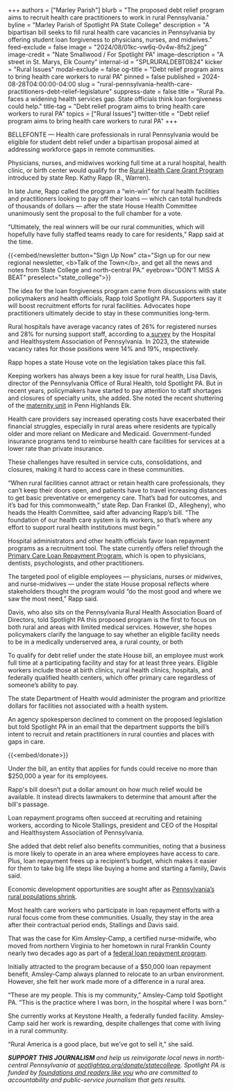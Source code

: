 +++
authors = ["Marley Parish"]
blurb = "The proposed debt relief program aims to recruit health care practitioners to work in rural Pennsylvania."
byline = "Marley Parish of Spotlight PA State College"
description = "A bipartisan bill seeks to fill rural health care vacancies in Pennsylvania by offering student loan forgiveness to physicians, nurses, and midwives."
feed-exclude = false
image = "2024/08/01kc-vw6q-0v4w-8fs2.jpeg"
image-credit = "Nate Smallwood / For Spotlight PA"
image-description = "A street in St. Marys, Elk County"
internal-id = "SPLRURALDEBT0824"
kicker = "Rural Issues"
modal-exclude = false
og-title = "Debt relief program aims to bring health care workers to rural PA"
pinned = false
published = 2024-08-28T04:00:00-04:00
slug = "rural-pennsylvania-health-care-practitioners-debt-relief-legislature"
suppress-date = false
title = "Rural Pa. faces a widening health services gap. State officials think loan forgiveness could help."
title-tag = "Debt relief program aims to bring health care workers to rural PA"
topics = ["Rural Issues"]
twitter-title = "Debt relief program aims to bring health care workers to rural PA"
+++

BELLEFONTE — Health care professionals in rural Pennsylvania would be eligible for student debt relief under a bipartisan proposal aimed at addressing workforce gaps in remote communities.

Physicians, nurses, and midwives working full time at a rural hospital, health clinic, or birth center would qualify for the <a href="https://www.legis.state.pa.us/cfdocs/billInfo/billInfo.cfm?sYear=2023&amp;sInd=0&amp;body=H&amp;type=B&amp;bn=2382">Rural Health Care Grant Program</a> introduced by state Rep. Kathy Rapp (R., Warren).

In late June, Rapp called the program a “win-win” for rural health facilities and practitioners looking to pay off their loans — which can total hundreds of thousands of dollars — after the state House Health Committee unanimously sent the proposal to the full chamber for a vote.

“Ultimately, the real winners will be our rural communities, which will hopefully have fully staffed teams ready to care for residents,” Rapp said at the time.

{{<embed/newsletter button="Sign Up Now" cta="Sign up for our new regional newsletter, &lt;b&gt;Talk of the Town&lt;/b&gt;, and get all the news and notes from State College and north-central PA." eyebrow="DON&#39;T MISS A BEAT" preselect="state_college">}}

The idea for the loan forgiveness program came from discussions with state policymakers and health officials, Rapp told Spotlight PA. Supporters say it will boost recruitment efforts for rural facilities. Advocates hope practitioners ultimately decide to stay in these communities long-term.

Rural hospitals have average vacancy rates of 26% for registered nurses and 28% for nursing support staff, according to a<a href="https://haponlinecontent.azureedge.net/resourcelibrary/hospital-workforce-survey-january2024.pdf"> survey</a> by the Hospital and Healthsystem Association of Pennsylvania. In 2023, the statewide vacancy rates for those positions were 14% and 19%, respectively.

Rapp hopes a state House vote on the legislation takes place this fall.

Keeping workers has always been a key issue for rural health, Lisa Davis, director of the Pennsylvania Office of Rural Health, told Spotlight PA. But in recent years, policymakers have started to pay attention to staff shortages and closures of specialty units, she added. She noted the recent shuttering of the <a href="https://www.spotlightpa.org/statecollege/2024/05/pennsylvania-elk-county-penn-highlands-dubois-st-marys-rural-labor-delivery-maternity-care/">maternity unit</a> in Penn Highlands Elk.

Health care providers say increased operating costs have exacerbated their financial struggles, especially in rural areas where residents are typically older and more reliant on Medicare and Medicaid. Government-funded insurance programs tend to reimburse health care facilities for services at a lower rate than private insurance.

These challenges have resulted in service cuts, consolidations, and closures, making it hard to access care in these communities.

“When rural facilities cannot attract or retain health care professionals, they can’t keep their doors open, and patients have to travel increasing distances to get basic preventative or emergency care. That’s bad for outcomes, and it’s bad for this commonwealth,” state Rep. Dan Frankel (D., Allegheny), who heads the Health Committee, said after advancing Rapp’s bill. “The foundation of our health care system is its workers, so that’s where any effort to support rural health institutions must begin.”

Hospital administrators and other health officials favor loan repayment programs as a recruitment tool. The state currently offers relief through the <a href="https://www.health.pa.gov/topics/programs/Primary%20Care/Pages/Loan-Repayment.aspx">Primary Care Loan Repayment Program</a>, which is open to physicians, dentists, psychologists, and other practitioners.

The targeted pool of eligible employees — physicians, nurses or midwives, and nurse-midwives — under the state House proposal reflects where stakeholders thought the program would “do the most good and where we saw the most need,” Rapp said.

Davis, who also sits on the Pennsylvania Rural Health Association Board of Directors, told Spotlight PA this proposed program is the first to focus on both rural and areas with limited medical services. However, she hopes policymakers clarify the language to say whether an eligible facility needs to be in a medically underserved area, a rural county, or both

To qualify for debt relief under the state House bill, an employee must work full time at a participating facility and stay for at least three years. Eligible workers include those at birth clinics, rural health clinics, hospitals, and federally qualified health centers, which offer primary care regardless of someone’s ability to pay.

The state Department of Health would administer the program and prioritize dollars for facilities not associated with a health system.

An agency spokesperson declined to comment on the proposed legislation but told Spotlight PA in an email that the department supports the bill’s intent to recruit and retain practitioners in rural counties and places with gaps in care.

{{<embed/donate>}}

Under the bill, an entity that applies for funds could receive no more than $250,000 a year for its employees.

Rapp&#39;s bill doesn’t put a dollar amount on how much relief would be available. It instead directs lawmakers to determine that amount after the bill&#39;s passage.

Loan repayment programs often succeed at recruiting and retaining workers, according to Nicole Stallings, president and CEO of the Hospital and Healthsystem Association of Pennsylvania.

She added that debt relief also benefits communities, noting that a business is more likely to operate in an area where employees have access to care. Plus, loan repayment frees up a recipient’s budget, which makes it easier for them to take big life steps like buying a home and starting a family, Davis said.

Economic development opportunities are sought after as <a href="https://www.spotlightpa.org/statecollege/2024/07/rural-pennsylvania-population-decline-legislature-jobs-health-care-housing/">Pennsylvania’s rural populations shrink</a>.

Most health care workers who participate in loan repayment efforts with a rural focus come from these communities. Usually, they stay in the area after their contractual period ends, Stallings and Davis said.

That was the case for Kim Amsley-Camp, a certified nurse-midwife, who moved from northern Virginia to her hometown in rural Franklin County nearly two decades ago as part of a <a href="https://nhsc.hrsa.gov/loan-repayment/nhsc-loan-repayment-program">federal loan repayment program</a>.

Initially attracted to the program because of a $50,000 loan repayment benefit, Amsley-Camp always planned to relocate to an urban environment. However, she felt her work made more of a difference in a rural area.

“These are my people. This is my community,” Amsley-Camp told Spotlight PA. “This is the practice where I was born, in the hospital where I was born.”

She currently works at Keystone Health, a federally funded facility. Amsley-Camp said her work is rewarding, despite challenges that come with living in a rural community.

“Rural America is a good place, but we’ve got to sell it,” she said.

<strong><em>SUPPORT THIS JOURNALISM </em></strong><em>and help us reinvigorate local news in north-central Pennsylvania at </em><a href="http://spotlightpa.org/donate/statecollege"><em>spotlightpa.org/donate/statecollege</em></a><em>. Spotlight PA is funded by </em><a href="https://www.spotlightpa.org/support"><em>foundations and readers like you</em></a><em> who are committed to accountability and public-service journalism that gets results.</em>


